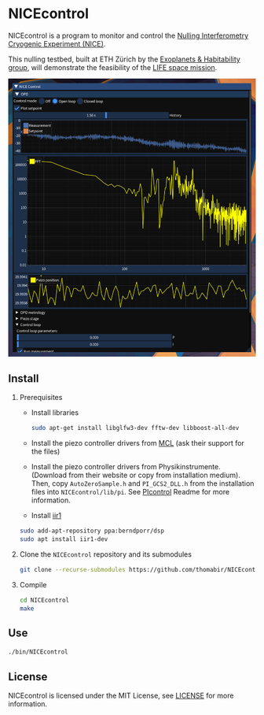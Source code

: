 # NICEcontrol

NICEcontrol is a program to monitor and control the [Nulling Interferometry Cryogenic Experiment (NICE)](https://quanz-group.ethz.ch/research/instrumentation/nice.html).

This nulling testbed, built at ETH Zürich by the [Exoplanets & Habitability group](https://quanz-group.ethz.ch/), will demonstrate the feasibility of the [LIFE space mission](https://life-space-mission.com/).

![User interface of NICEcontrol](./img/ui.png)

## Install

1. Prerequisites

   * Install libraries

     ```bash
     sudo apt-get install libglfw3-dev fftw-dev libboost-all-dev
     ```

   * Install the piezo controller drivers from [MCL](http://www.madcitylabs.com/) (ask their support for the files)
   * Install the piezo controller drivers from Physikinstrumente. (Download from their website or copy from installation medium). Then, copy `AutoZeroSample.h` and `PI_GCS2_DLL.h` from the installation files into `NICEcontrol/lib/pi`. See [PIcontrol](https://github.com/thomabir/PIcontrol) Readme for more information.
   * Install [iir1](https://github.com/berndporr/iir1)

   ```bash
   sudo add-apt-repository ppa:berndporr/dsp
   sudo apt install iir1-dev
   ```

2. Clone the `NICEcontrol` repository and its submodules

   ```bash
   git clone --recurse-submodules https://github.com/thomabir/NICEcontrol
   ```

3. Compile

   ```bash
   cd NICEcontrol
   make
   ```

## Use

```bash
./bin/NICEcontrol
```

## License

NICEcontrol is licensed under the MIT License, see [LICENSE](LICENSE) for more information.
